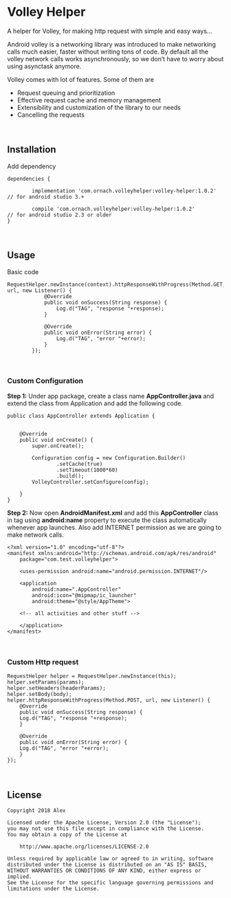 # Volley Helper
A helper for Volley, for making http request with simple and easy ways...

Android volley is a networking library was introduced to make networking calls much easier, faster without writing tons of code. By default all the volley network calls works asynchronously, so we don’t have to worry about using asynctask anymore.

Volley comes with lot of features. Some of them are

- Request queuing and prioritization
- Effective request cache and memory management
- Extensibility and customization of the library to our needs
- Cancelling the requests

 &nbsp;
 &nbsp;
 

## Installation
Add dependency

```
dependencies {
        
        implementation 'com.ornach.volleyhelper:volley-helper:1.0.2'  // for android studio 3.+
		
        compile 'com.ornach.volleyhelper:volley-helper:1.0.2'         // for android studio 2.3 or older
}
```

 
&nbsp;
&nbsp;
## Usage
Basic code
```
RequestHelper.newInstance(context).httpResponseWithProgress(Method.GET, url, new Listener() {
            @Override
            public void onSuccess(String response) {
                Log.d("TAG", "response "+response);
            }

            @Override
            public void onError(String error) {
                Log.d("TAG", "error "+error);
            }
        });
```
&nbsp;
&nbsp;
### Custom Configuration
**Step 1:**  Under app package, create a class name **AppController.java** and extend the class from Application and add the following code.
```
public class AppController extends Application {


    @Override
    public void onCreate() {
        super.onCreate();

        Configuration config = new Configuration.Builder()
                .setCache(true)         
                .setTimeout(1000*60)    
                .build();
        VolleyController.setConfigure(config);

    }
}
```

**Step 2:**  Now open **AndroidManifest.xml** and add this **AppController** class in <application> tag using **android:name** property to execute the class automatically whenever app launches. Also add INTERNET permission as we are going to make network calls.
```
<?xml version="1.0" encoding="utf-8"?>
<manifest xmlns:android="http://schemas.android.com/apk/res/android"
    package="com.test.volleyhelper">

    <uses-permission android:name="android.permission.INTERNET"/>

    <application
        android:name=".AppController"
        android:icon="@mipmap/ic_launcher"
        android:theme="@style/AppTheme">
        
	<!-- all activities and other stuff -->
	
    </application>
</manifest>
```

&nbsp;
&nbsp;
### Custom Http request
```
RequestHelper helper = RequestHelper.newInstance(this);
helper.setParams(params);
helper.setHeaders(headerParams);
helper.setBody(body);
helper.httpResponseWithProgress(Method.POST, url, new Listener() {
    @Override
    public void onSuccess(String response) {
	Log.d("TAG", "response "+response);
    }

    @Override
    public void onError(String error) {
	Log.d("TAG", "error "+error);
    }
});
```


&nbsp;
&nbsp;
## License
    Copyright 2018 Alex
    
    Licensed under the Apache License, Version 2.0 (the "License");
    you may not use this file except in compliance with the License.
    You may obtain a copy of the License at

        http://www.apache.org/licenses/LICENSE-2.0

    Unless required by applicable law or agreed to in writing, software
    distributed under the License is distributed on an "AS IS" BASIS,
    WITHOUT WARRANTIES OR CONDITIONS OF ANY KIND, either express or implied.
    See the License for the specific language governing permissions and limitations under the License.
